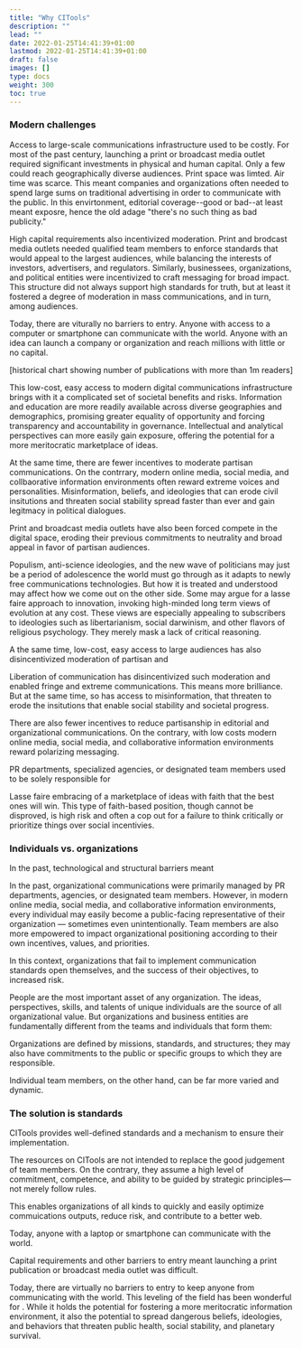 ```yaml
---
title: "Why CITools"
description: ""
lead: ""
date: 2022-01-25T14:41:39+01:00
lastmod: 2022-01-25T14:41:39+01:00
draft: false
images: []
type: docs
weight: 300
toc: true
---
```


### Modern challenges

Access to large-scale communications infrastructure used to be costly. For most of the past century, launching a print or broadcast media outlet required significant investments in physical and human capital. Only a few could reach geographically diverse audiences. Print space was limted. Air time was scarce. This meant companies and organizations often needed to spend large sums on traditional advertising in order to communicate with the public. In this envirtonment, editorial coverage--good or bad--at least meant exposre, hence the old adage "there's no such thing as bad publicity."

High capital requirements also incentivized moderation. Print and brodcast media outlets needed qualified team members to enforce standards that would appeal to the largest audiences, while balancing the interests of investors, advertisers, and regulators. Similarly, businessees, organizations, and political entities were incentivized to craft messaging for broad impact. This structure did not always support high standards for truth, but at least it fostered a degree of moderation in mass communications, and in turn, among audiences.

Today, there are viturally no barriers to entry. Anyone with access to a computer or smartphone can communicate with the world. Anyone with an idea can launch a company or organization and reach millions with little or no capital. 

[historical chart showing number of publications with more than 1m readers]

This low-cost, easy access to modern digital communications infrastructure brings with it a complicated set of societal benefits and risks. Information and education are more readily available across diverse geographies and demographics, promising greater equality of opportunity and forcing transparency and accountability in governance. Intellectual and analytical perspectives can more easily gain exposure, offering the potential for a more meritocratic marketplace of ideas.

At the same time, there are fewer incentives to moderate partisan communications. On the contrrary, modern online media, social media, and collbaorative information environments often reward extreme voices and personalities. Misinformation, beliefs, and ideologies that can erode civil insitutions and threaten social stability spread faster than ever and gain legitmacy in political dialogues. 

Print and broadcast media outlets have also been forced compete in the digital space, eroding their previous commitments to neutrality and broad appeal in favor of partisan audiences.

Populism, anti-science ideologies, and the new wave of politicians may just be a period of adolescence the world must go through as it adapts to newly free communications technologies. But how it is treated and understood may affect how we come out on the other side. Some may argue for a lasse faire approach to innovation, invoking high-minded long term views of evolution at any cost. These views are especially appealing to subscribers to ideologies such as libertarianism, social darwinism, and other flavors of religious psychology. They merely mask a lack of critical reasoning. 

A the same time, low-cost, easy access to large audiences has also disincentivized moderation of partisan and 

Liberation of communication has disincentivized such moderation and enabled fringe and extreme communications. This means more brilliance. But at the same time, so has access to misinformation, that threaten to erode the insitutions that enable social stability and societal progress.

There are also fewer incentives to reduce partisanship in editorial and organizational communications. On the contrary, with low costs modern online media, social media, and collaborative information environments reward polarizing messaging. 

PR departments, specialized agencies, or designated team members used to be solely responsible for 

Lasse faire embracing of a marketplace of ideas with faith that the best ones will win. This type of faith-based position, though cannot be disproved, is high risk and often a cop out for a failure to think critically or prioritize things over social incentivies. 

### Individuals vs. organizations

In the past, technological and structural barriers meant 

In the past, organizational communications were primarily managed by PR departments, agencies, or designated team members. However, in modern online media, social media, and collaborative information environments, every individual may easily become a public-facing representative of their organization — sometimes even unintentionally. Team members are also more empowered to impact organizational positioning according to their own incentives, values, and priorities.

In this context, organizations that fail to implement communication standards open themselves, and the success of their objectives, to increased risk.

People are the most important asset of any organization. The ideas, perspectives, skills, and talents of unique individuals are the source of all organizational value. But organizations and business entities are fundamentally different from the teams and individuals that form them:

Organizations are defined by missions, standards, and structures; they may also have commitments to the public or specific groups to which they are responsible.

Individual team members, on the other hand, can be far more varied and dynamic.

### The solution is standards
CITools provides well-defined standards and a mechanism to ensure their implementation. 

The resources on CITools are not intended to replace the good judgement of team members. On the contrary, they assume a high level of commitment, competence, and ability to be guided by strategic principles—not merely follow rules.

This enables organizations of all kinds to quickly and easily optimize commuications outputs, reduce risk, and contribute to a better web.



 Today, anyone with a laptop or smartphone can communicate with the world. 

Capital requirements and other barriers to entry meant launching a print publication or broadcast media outlet was difficult.  

Today, there are virtually no barriers to entry to keep anyone from communicating with the world. This leveling of the field has been wonderful for . While it holds the potential for fostering a more meritocratic information environment, it also the potential to spread dangerous beliefs, ideologies, and behaviors that threaten public health, social stability, and planetary survival. 